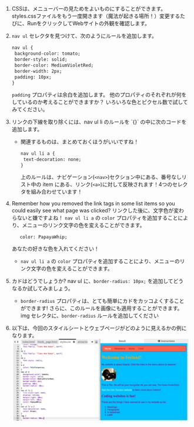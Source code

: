 1. CSSは、メニューバーの見ためをよいものにすることができます。 styles.cssファイルをもう一度開きます（魔法が起きる場所！）変更するたびに、RunをクリックしてWebサイトの外観を確認します。
2. `nav ul` セレクタを見つけて、次のようにルールを追加します。

   ```
   nav ul {
    background-color: tomato;
    border-style: solid;
    border-color: MediumVioletRed;
    border-width: 2px;
    padding: 10px;
   }
   ```

   `padding` プロパティは余白を追加します。 他のプロパティのそれぞれが何をしているのか考えることができますか？ いろいろな色とピクセル数で試してみてください。

3. リンクの下線を取り除くには、nav ul li のルールを \`{}\` の中に次のコードを追加します。

   * 関連するものは、まとめておくほうがいいですね！

     ```
     nav ul li a {
      text-decoration: none;
     }
     ```

     上のルールは、ナビゲーション\(`<nav>`\)セクション中にある、番号なしリスト中の item にある、リンク\(`<a>`\)に対して反映されます！4つのセレクタを組み合わせています！

4. Remember how you removed the link tags in some list items so you could easily see what page was clicked? リンクした後に、文字色が変わらないと嫌ですよね！ `nav ul li a` の `color` プロパティを追加することにより、メニューのリンク文字の色を変えることができます。

   ```
      color: PapayaWhip;
   ```

   あなたの好きな色を入れてください！

   * `nav ul li a` の `color` プロパティを追加することにより、メニューのリンク文字の色を変えることができます。

5. カドはどうでしょうか? nav ul に、`border-radius: 10px;` を追加してどうなるか試してみましょう。

   * `border-radius` プロパティは、とても簡単にカドをカッコよくすることができます! さらに、このルールを画像にも適用することができます。img セレクタに、`border-radius` ルールを追加してください 

6. 以下は、今回のスタイルシートとウェブページがどのように見えるかの例になります。 ![](assets/MenuBarFullStyles.png)



